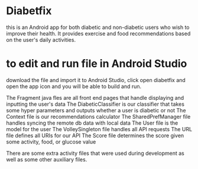 # Diabetfix
this is an Android app for both diabetic and non-diabetic users who wish to improve their health. It provides exercise and food recommendations based on the user's daily activities.

# to edit and run file in Android Studio
download the file and import it to Android Studio, click open diabetfix and open the app icon and you will be able to build and run.

The Fragment java fles are all front end pages that handle displaying and inputting the user's data
The DiabeticClassifier is our classifier that takes some hyper parameters and outputs whether a user is diabetic or not
The Context file is our recommendations calculator
The SharedPrefManager file handles syncing the remote db data with local data
The User file is the model for the user
The VolleySingleton file handles all API requests
The URL file defines all URIs for our API
The Score file determines the score given some activity, food, or glucose value

There are some extra activity files that were used during development as well as some other auxiliary files.